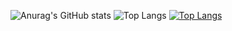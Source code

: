 ![Anurag's GitHub stats](https://github-readme-stats.vercel.app/api?username=mithilreddy369&theme=neon_icons=true)
![Top Langs](https://github-readme-stats.vercel.app/api/top-langs/?username=mithilreddy369&theme=dark&neon&exclude_repo=github-readme-stats,anuraghazra.github.io)
[![Top Langs](https://github-readme-stats.vercel.app/api/top-langs/?username=mithilreddy369&theme=dark&show&layout=donut)](https://github.com/anuraghazra/github-readme-stats)
